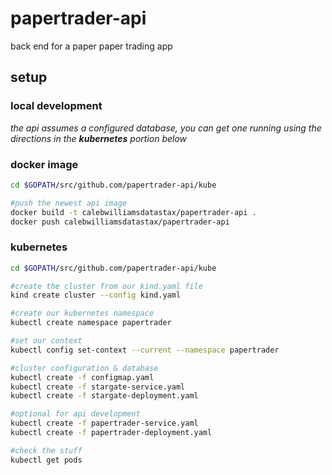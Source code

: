 # papertrader-api
back end for a paper paper trading app


## setup

### local development
_the api assumes a configured database, you can get one running using the directions in the **kubernetes** portion below_




### docker image
```bash
cd $GOPATH/src/github.com/papertrader-api/kube

#push the newest api image
docker build -t calebwilliamsdatastax/papertrader-api .
docker push calebwilliamsdatastax/papertrader-api
```

### kubernetes
```bash
cd $GOPATH/src/github.com/papertrader-api/kube

#create the cluster from our kind.yaml file
kind create cluster --config kind.yaml

#create our kubernetes namespace
kubectl create namespace papertrader

#set our context
kubectl config set-context --current --namespace papertrader

#cluster configuration & database
kubectl create -f configmap.yaml
kubectl create -f stargate-service.yaml
kubectl create -f stargate-deployment.yaml

#optional for api development
kubectl create -f papertrader-service.yaml
kubectl create -f papertrader-deployment.yaml

#check the stuff
kubectl get pods
```